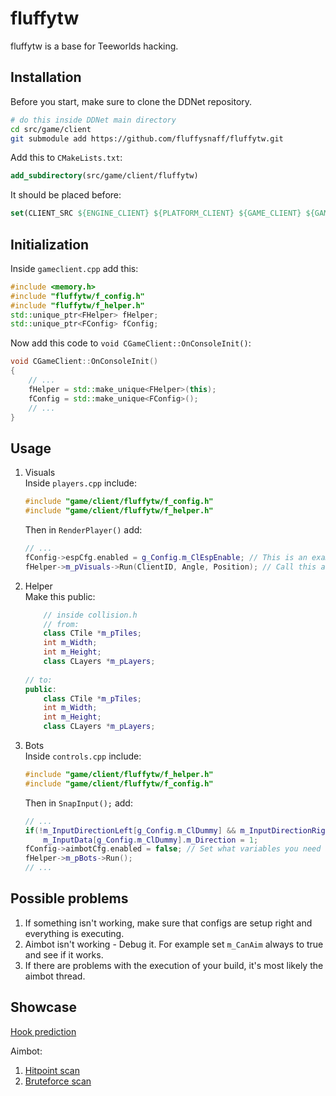 # fluffytw
fluffytw is a base for Teeworlds hacking.

## Installation
Before you start, make sure to clone the DDNet repository.
```bash
# do this inside DDNet main directory
cd src/game/client
git submodule add https://github.com/fluffysnaff/fluffytw.git
```

Add this to `CMakeLists.txt`: 
```cmake
add_subdirectory(src/game/client/fluffytw)
```

It should be placed before:
```cmake
set(CLIENT_SRC ${ENGINE_CLIENT} ${PLATFORM_CLIENT} ${GAME_CLIENT} ${GAME_EDITOR} ${GAME_GENERATED_CLIENT})
```

## Initialization
Inside `gameclient.cpp` add this:
```cpp
#include <memory.h>
#include "fluffytw/f_config.h"
#include "fluffytw/f_helper.h"
std::unique_ptr<FHelper> fHelper;
std::unique_ptr<FConfig> fConfig;
```

Now add this code to `void CGameClient::OnConsoleInit()`:
```cpp
void CGameClient::OnConsoleInit()
{
	// ...
	fHelper = std::make_unique<FHelper>(this);
	fConfig = std::make_unique<FConfig>();
	// ...
}
```

## Usage
1. Visuals  
	Inside `players.cpp` include:
	```cpp
	#include "game/client/fluffytw/f_config.h"
	#include "game/client/fluffytw/f_helper.h"
	```
	
	Then in `RenderPlayer()` add:
	```cpp
	// ...
	fConfig->espCfg.enabled = g_Config.m_ClEspEnable; // This is an example
	fHelper->m_pVisuals->Run(ClientID, Angle, Position); // Call this at the end
	```

2. Helper  
	Make this public:
	```cpp
		// inside collision.h
		// from: 
		class CTile *m_pTiles;
		int m_Width;
		int m_Height;
		class CLayers *m_pLayers;
		
	// to: 
	public:
		class CTile *m_pTiles;
		int m_Width;
		int m_Height;
		class CLayers *m_pLayers;
	```

3. Bots  
	Inside `controls.cpp` include:
	```cpp
	#include "game/client/fluffytw/f_helper.h"
	#include "game/client/fluffytw/f_config.h"
	```
	Then in `SnapInput();` add:
	```cpp
	// ...
	if(!m_InputDirectionLeft[g_Config.m_ClDummy] && m_InputDirectionRight[g_Config.m_ClDummy])
		m_InputData[g_Config.m_ClDummy].m_Direction = 1;
	fConfig->aimbotCfg.enabled = false; // Set what variables you need using fConfig
	fHelper->m_pBots->Run();
	// ...
	```
  
## Possible problems
1. If something isn't working, make sure that configs are setup right and everything is executing.  
2. Aimbot isn't working - Debug it. For example set `m_CanAim` always to true and see if it works.  
3. If there are problems with the execution of your build, it's most likely the aimbot thread.
  
## Showcase
[Hook prediction](https://streamable.com/j51ilg)  

Aimbot:  
1. [Hitpoint scan](https://streamable.com/s81xls)  
2. [Bruteforce scan](https://streamable.com/rq31xk)  

